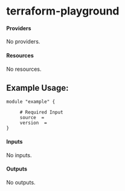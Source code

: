 # terraform-playground
<!-- BEGIN_TF_DOCS -->
#### Providers

No providers.

#### Resources

No resources.

## Example Usage: 
```hcl
module "example" {
  
	 # Required Input
  	 source  =
  	 version  =
}
```

#### Inputs

No inputs.  

#### Outputs

No outputs.
<!-- END_TF_DOCS -->